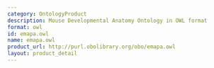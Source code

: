 ```yaml
---
category: OntologyProduct
description: Mouse Developmental Anatomy Ontology in OWL format
format: owl
id: emapa.owl
name: emapa.owl
product_url: http://purl.obolibrary.org/obo/emapa.owl
layout: product_detail
---
```

